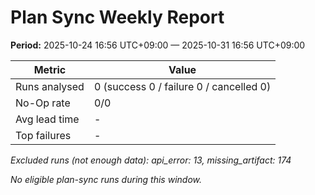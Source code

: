 # Plan Sync Weekly Report

**Period:** 2025-10-24 16:56 UTC+09:00 — 2025-10-31 16:56 UTC+09:00

| Metric | Value |
| --- | --- |
| Runs analysed | 0 (success 0 / failure 0 / cancelled 0) |
| No-Op rate | 0/0 |
| Avg lead time | - |
| Top failures | - |

_Excluded runs (not enough data): api_error: 13, missing_artifact: 174_

_No eligible plan-sync runs during this window._
